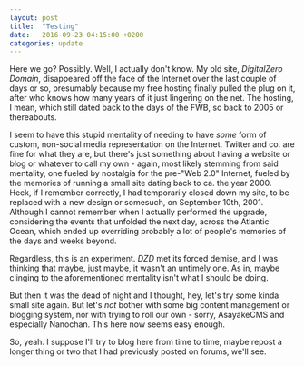 ```yaml
---
layout: post
title:  "Testing"
date:   2016-09-23 04:15:00 +0200
categories: update
---
```

Here we go? Possibly. Well, I actually don't know. My old site, _DigitalZero Domain_, disappeared off the face of the Internet over the last couple of days or so, presumably because my free hosting finally pulled the plug on it, after who knows how many years of it just lingering on the net. The hosting, I mean, which still dated back to the days of the FWB, so back to 2005 or thereabouts.

I seem to have this stupid mentality of needing to have _some_ form of custom, non-social media representation on the Internet. Twitter and co. are fine for what they are, but there's just something about having a website or blog or whatever to call my own - again, most likely stemming from said mentality, one fueled by nostalgia for the pre-"Web 2.0" Internet, fueled by the memories of running a small site dating back to ca. the year 2000. Heck, if I remember correctly, I had temporarily closed down my site, to be replaced with a new design or somesuch, on September 10th, 2001. Although I cannot remember when I actually performed the upgrade, considering the events that unfolded the next day, across the Atlantic Ocean, which ended up overriding probably a lot of people's memories of the days and weeks beyond.

Regardless, this is an experiment. _DZD_ met its forced demise, and I was thinking that maybe, just maybe, it wasn't an untimely one. As in, maybe clinging to the aforementioned mentality isn't what I should be doing.

But then it was the dead of night and I thought, hey, let's try some kinda small site again. But let's _not_ bother with some big content management or blogging system, nor with trying to roll our own - sorry, AsayakeCMS and especially Nanochan. This here now seems easy enough.

So, yeah. I suppose I'll try to blog here from time to time, maybe repost a longer thing or two that I had previously posted on forums, we'll see.
